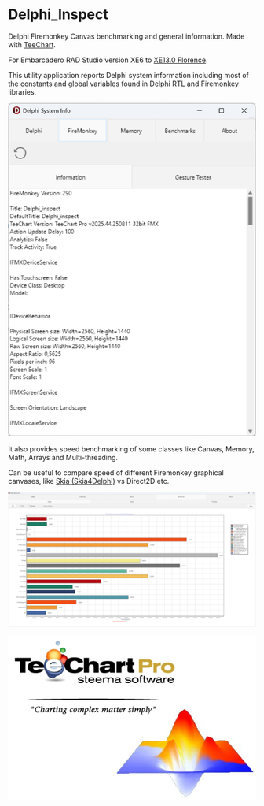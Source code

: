 # Delphi_Inspect
Delphi Firemonkey Canvas benchmarking and general information.  Made with [TeeChart](https://www.steema.com).

For Embarcadero RAD Studio version XE6 to [XE13.0 Florence](https://www.embarcadero.com/es/products/rad-studio/whats-new-in-13-florence).

This utility application reports Delphi system information including most of the constants and global variables found in Delphi RTL and Firemonkey libraries.

![Delphi Inspect System Information](https://github.com/Steema/Delphi_Inspect/blob/main/Images/Delphi_Inspect_Firemonkey_Info_RAD13_Florence.png?raw=true)


It also provides speed benchmarking of some classes like Canvas, Memory, Math, Arrays and Multi-threading.

Can be useful to compare speed of different Firemonkey graphical canvases, like [Skia (Skia4Delphi)](https://skia4delphi.org) vs Direct2D etc.

![TeeChart Firemonkey Canvas Benchmark](https://github.com/Steema/Delphi_Inspect/blob/main/Images/Delphi_Inspect_RAD13_Florence_Skia_Benchmark_x86.png?raw=true)

[ ![TeeChart Pro](https://github.com/Steema/Delphi_Inspect/blob/main/Images/TeeChart_Pro_Banner.png?raw=true) ](https://www.steema.com)

